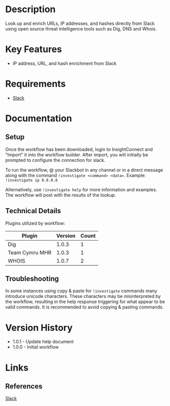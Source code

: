 # Description

Look up and enrich URLs, IP addresses, and hashes directly from Slack using open source threat intelligence tools
such as Dig, DNS and Whois.

# Key Features

* IP address, URL, and hash enrichment from Slack

# Requirements

* [Slack](https://insightconnect.help.rapid7.com/docs/configure-slack-for-chatops)

# Documentation

## Setup

Once the workflow has been downloaded, login to InsightConnect and "Import" it into the workflow builder.
After import, you will initially be prompted to configure the connection for slack.

To run the workflow, @ your Slackbot in any channel or in a direct message along with
the command `!investigate <command> <data>`. Example: `!investigate ip 8.8.8.8`

Alternatively, use `!investigate help` for more information and examples. The workflow will post with the results of the lookup.

## Technical Details

Plugins utilized by workflow:

|Plugin|Version|Count|
|----|----|--------|
|Dig|1.0.3|1|
|Team Cymru MHR|1.0.3|1|
|WHOIS|1.0.7|2|

## Troubleshooting

In some instances using copy & paste for `!investigate` commands many introduce unicode characters.
These characters may be misinterpreted by the workflow, resulting in the help response triggering for
what appear to be valid commands. It is recommended to avoid copying & pasting commands.

# Version History

* 1.0.1 - Update help document
* 1.0.0 - Initial workflow

# Links

## References

[Slack](https://slack.com)
